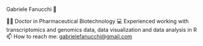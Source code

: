 Gabriele Fanucchi 👋

👩‍🔬 Doctor in Pharmaceutical Biotechnology
💻 Experienced working with transcriptomics and genomics data, data visualization and data analysis in R
📫 How to reach me: gabrielefanucchi@gmail.com


